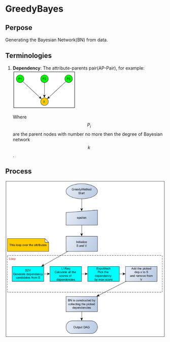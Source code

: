 # GreedyBayes

## Perpose
Generating the Bayesian Network(BN) from data.

## Terminologies
1. **Dependency**: The attribute-parents pair(AP-Pair), for example: ![ap-pair](ap-pair.png)
    
    Where $$P_{i}$$ are the parent nodes with number no more then the degree of Bayesian network $$k$$.

## Process
![](greed_method.bmp)